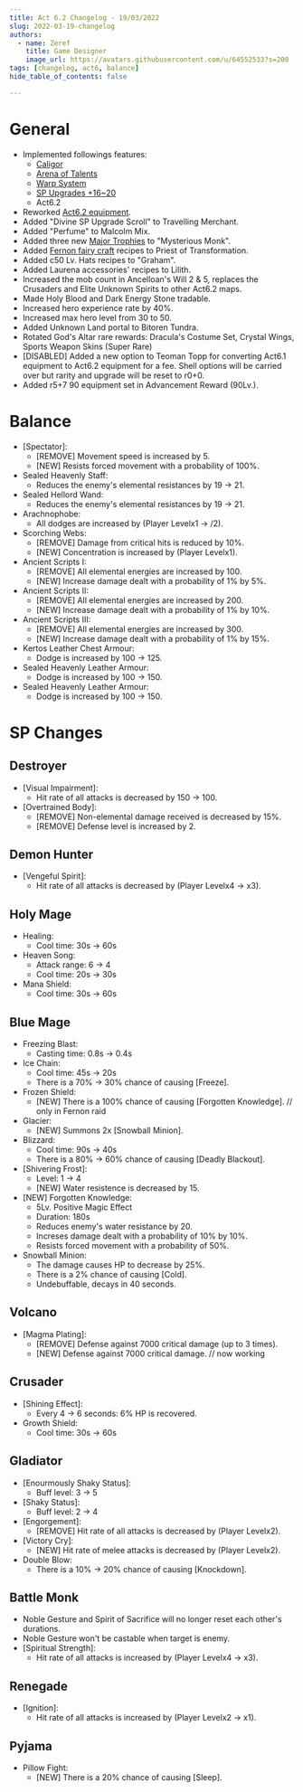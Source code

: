 ```yaml
---
title: Act 6.2 Changelog - 19/03/2022
slug: 2022-03-19-changelog
authors:
  - name: Zeref
    title: Game Designer
    image_url: https://avatars.githubusercontent.com/u/64552533?s=200
tags: [changelog, act6, balance]
hide_table_of_contents: false

---
```


# General

- Implemented followings features:
  - [Caligor](/custom-features/hero-shell-system)
  - [Arena of Talents](/guides/features/arena-of-talent)
  - [Warp System](/custom-features/warp-system)
  - [SP Upgrades +16~20](/guides/crafting/sp-upgrade)
  - Act6.2
- Reworked [Act6.2 equipment](/information/equipment-act62-rework).
- Added "Divine SP Upgrade Scroll" to Travelling Merchant.
- Added "Perfume" to Malcolm Mix.
- Added three new [Major Trophies](/custom-features/trophy-system) to "Mysterious Monk".
- Added [Fernon fairy craft](guides/crafting/act-6-fairies-craft) recipes to Priest of Transformation.
- Added c50 Lv. Hats recipes to "Graham".
- Added Laurena accessories' recipes to Lilith.
- Increased the mob count in Ancelloan's Will 2 & 5, replaces the Crusaders and Elite Unknown Spirits to other Act6.2 maps.
- Made Holy Blood and Dark Energy Stone tradable.
- Increased hero experience rate by 40%.
- Increased max hero level from 30 to 50.
- Added Unknown Land portal to Bitoren Tundra.
- Rotated God's Altar rare rewards: Dracula's Costume Set, Crystal Wings, Sports Weapon Skins (Super Rare)
- [DISABLED] Added a new option to Teoman Topp for converting Act6.1 equipment to Act6.2 equipment for a fee. Shell options will be carried over but rarity and upgrade will be reset to r0+0.
- Added r5+7 90 equipment set in Advancement Reward (90Lv.).

# Balance

- [Spectator]:
  - [REMOVE] Movement speed is increased by 5.
  - [NEW] Resists forced movement with a probability of 100%.
- Sealed Heavenly Staff:
  - Reduces the enemy's elemental resistances by 19 -> 21.
- Sealed Hellord Wand:
  - Reduces the enemy's elemental resistances by 19 -> 21.
- Arachnophobe:
  - All dodges are increased by (Player Levelx1 -> /2).
- Scorching Webs:
  - [REMOVE] Damage from critical hits is reduced by 10%.
  - [NEW] Concentration is increased by (Player Levelx1).
- Ancient Scripts I:
  - [REMOVE] All elemental energies are increased by 100.
  - [NEW] Increase damage dealt with a probability of 1% by 5%.
- Ancient Scripts II:
  - [REMOVE] All elemental energies are increased by 200.
  - [NEW] Increase damage dealt with a probability of 1% by 10%.
- Ancient Scripts III:
  - [REMOVE] All elemental energies are increased by 300.
  - [NEW] Increase damage dealt with a probability of 1% by 15%.
- Kertos Leather Chest Armour:
  - Dodge is increased by 100 -> 125.
- Sealed Heavenly Leather Armour:
  - Dodge is increased by 100 -> 150.
- Sealed Heavenly Leather Armour:
  - Dodge is increased by 100 -> 150.

# SP Changes

## Destroyer
- [Visual Impairment]:
  - Hit rate of all attacks is decreased by 150 -> 100.
- [Overtrained Body]:
  - [REMOVE] Non-elemental damage received is decreased by 15%.
  - [REMOVE] Defense level is increased by 2.

## Demon Hunter
- [Vengeful Spirit]:
  - Hit rate of all attacks is decreased by (Player Levelx4 -> x3).

## Holy Mage
- Healing:
  - Cool time: 30s -> 60s
- Heaven Song:
  - Attack range: 6 -> 4
  - Cool time: 20s -> 30s
- Mana Shield:
  - Cool time: 30s -> 60s

## Blue Mage
- Freezing Blast:
  - Casting time: 0.8s -> 0.4s
- Ice Chain:
  - Cool time: 45s -> 20s
  - There is a 70% -> 30% chance of causing [Freeze].
- Frozen Shield:
  - [NEW] There is a 100% chance of causing [Forgotten Knowledge].  // only in Fernon raid
- Glacier:
  - [NEW] Summons 2x [Snowball Minion].
- Blizzard:
  - Cool time: 90s -> 40s
  - There is a 80% -> 60% chance of causing [Deadly Blackout].
- [Shivering Frost]:
  - Level: 1 -> 4
  - [NEW] Water resistence is decreased by 15.
- [NEW] Forgotten Knowledge:
  - 5Lv. Positive Magic Effect
  - Duration: 180s
  - Reduces enemy's water resistance by 20.
  - Increses damage dealt with a probability of 10% by 10%.
  - Resists forced movement with a probability of 50%.
- Snowball Minion:
  - The damage causes HP to decrease by 25%.
  - There is a 2% chance of causing [Cold].
  - Undebuffable, decays in 40 seconds.

## Volcano
- [Magma Plating]:
  - [REMOVE] Defense against 7000 critical damage (up to 3 times).
  - [NEW] Defense against 7000 critical damage.  // now working

## Crusader
- [Shining Effect]:
  - Every 4 -> 6 seconds: 6% HP is recovered.
- Growth Shield:
  - Cool time: 30s -> 60s

## Gladiator
- [Enourmously Shaky Status]:
  - Buff level: 3 -> 5
- [Shaky Status]:
  - Buff level: 2 -> 4
- [Engorgement]:
  - [REMOVE] Hit rate of all attacks is decreased by (Player Levelx2).
- [Victory Cry]:
  - [NEW] Hit rate of melee attacks is decreased by (Player Levelx2).
- Double Blow:
  - There is a 10% -> 20% chance of causing [Knockdown].

## Battle Monk
- Noble Gesture and Spirit of Sacrifice will no longer reset each other's durations.
- Noble Gesture won't be castable when target is enemy.
- [Spiritual Strength]:
  - Hit rate of all attacks is increased by (Player Levelx4 -> x3).

## Renegade
- [Ignition]:
  - Hit rate of all attacks is increased by (Player Levelx2 -> x1).

## Pyjama
- Pillow Fight:
  - [NEW] There is a 20% chance of causing [Sleep].